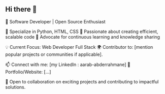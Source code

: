 ## Hi there 👋

🌟 Software Developer | Open Source Enthusiast

🔹 Specialize in Python, HTML, CSS
🔹 Passionate about creating efficient, scalable code
🔹 Advocate for continuous learning and knowledge sharing

💡 Current Focus: Web Developer Full Stack
🌍 Contributor to: [mention popular projects or communities if applicable].

📫 Connect with me: [my LinkedIn : aarab-abderrahmane]
🔗 Portfolio/Website: [...]

🚀 Open to collaboration on exciting projects and contributing to impactful solutions.
